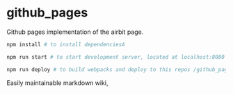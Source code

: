 # github_pages

Github pages implementation of the airbit page.


```bash
npm install # to install dependenciesA
```
```bash
npm run start # to start development server, located at localhost:8080
```
```bash
npm run deploy # to build webpacks and deploy to this repos /github_pages branch.
```

Easily maintainable markdown wiki,
